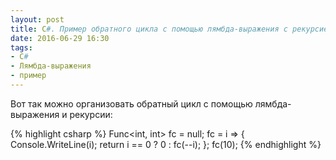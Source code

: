 ```yaml
---
layout: post
title: С#. Пример обратного цикла с помощью лямбда-выражения с рекурсией.
date: 2016-06-29 16:30
tags:
- C#
- Лямбда-выражения
- пример
---
```


Вот так можно организовать обратный цикл с помощью лямбда-выражения и рекурсии:

{% highlight csharp %}
Func<int, int> fc = null;
fc = i =>
{
  Console.WriteLine(i);
  return i == 0 ? 0 : fc(--i);
};
fc(10);
{% endhighlight %}
<p></p>
